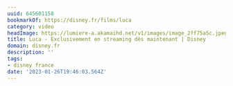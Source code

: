 ```yaml
---
uuid: 645601158
bookmarkOf: https://disney.fr/films/luca
category: video
headImage: https://lumiere-a.akamaihd.net/v1/images/image_2ff75a5c.jpeg?region=0%2C0%2C540%2C810
title: Luca - Exclusivement en streaming dès maintenant | Disney
domain: disney.fr
description: ''
tags:
- disney france
date: '2023-01-26T19:46:03.564Z'
---
```



